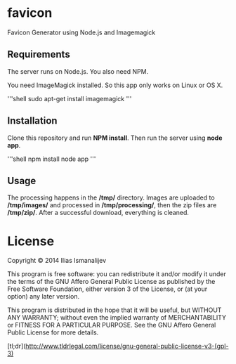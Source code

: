 favicon
=======

Favicon Generator using Node.js and Imagemagick

## Requirements

The server runs on Node.js. You also need NPM.

You need ImageMagick installed. So this app only works on Linux or OS X.

'''shell
	sudo apt-get install imagemagick
'''

## Installation

Clone this repository and run **NPM install**. Then run the server using **node app**.

'''shell
	npm install
	node app
'''

## Usage

The processing happens in the **/tmp/** directory. Images are uploaded to **/tmp/images/** and processed in **/tmp/processing/**, then the zip files are **/tmp/zip/**. After a successful download, everything is cleaned.

# License

Copyright © 2014 Ilias Ismanalijev

This program is free software: you can redistribute it and/or modify
it under the terms of the GNU Affero General Public License as
published by the Free Software Foundation, either version 3 of the
License, or (at your option) any later version.

This program is distributed in the hope that it will be useful,
but WITHOUT ANY WARRANTY; without even the implied warranty of
MERCHANTABILITY or FITNESS FOR A PARTICULAR PURPOSE.  See the
GNU Affero General Public License for more details.

[tl;dr](http://www.tldrlegal.com/license/gnu-general-public-license-v3-(gpl-3)